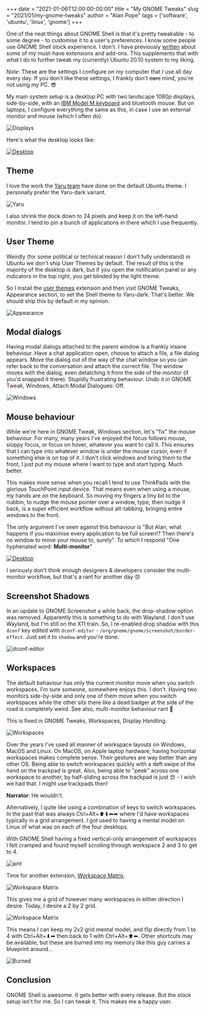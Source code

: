 +++
date = "2021-01-06T12:00:00-00:00"
title = "My GNOME Tweaks"
slug = "2021/01/my-gnome-tweaks"
author = "Alan Pope"
tags = ['software', 'ubuntu', 'linux', 'gnome']
+++

One of the neat things about GNOME Shell is that it's pretty tweakable - to some degree - to customise it to a user's preferences. I know some people use GNOME Shell stock experience. I don't. I have previously [written](/blog/2020/12/my-must-have-gnome-extensions/) about some of my must-have extensions and add-ons. This supplements that with what I do to further tweak my (currently) Ubuntu 20.10 system to my liking. 

*Note*: These are the settings I configure on *my* computer that *I* use all day every day. If you don't like these settings, I frankly don't ~~care~~ mind, you're not using my PC. 😎

My main system setup is a desktop PC with two landscape 1080p displays, side-by-side, with an [IBM Model M keyboard](/blog/2020/12/keyboards-old-and-new/) and bluetooth mouse. But on laptops, I configure everything the same as this, in case I use an external monitor and mouse (which I often do).

![Displays](/images/2021-01-06/displays.png)

Here's what the desktop looks like:

[![Desktop](/images/2021-01-06/desktop_small.png)](/images/2021-01-06/desktop_full.png)

## Theme

I love the work the [Yaru team](https://github.com/ubuntu/yaru/graphs/contributors) have done on the default Ubuntu theme. I personally prefer the Yaru-dark variant.

![Yaru](/images/2021-01-06/yaru.png)

I also shrink the dock down to 24 pixels and keep it on the left-hand monitor. I tend to pin a bunch of applications in there which I use frequently. 

## User Theme

Weirdly (for some political or technical reason I don't fully understand) in Ubuntu we don't ship User Themes by default. The result of this is the majority of the desktop is dark, but if you open the notification panel or any indicators in the top right, you get blinded by the light theme. 

So I install the [user themes](https://extensions.gnome.org/extension/19/user-themes/) extension and then visit GNOME Tweaks, Appearance section, to set the Shell theme to Yaru-dark. That's better. We should ship this by default in my opinion.

![Appearance](/images/2021-01-06/appearance.png)

## Modal dialogs

Having modal dialogs attached to the parent window is a frankly insane behaviour. Have a chat application open, choose to attach a file, a file dialog appears. Move the dialog out of the way of the chat window so you can refer back to the conversation and attach the correct file. The window moves with the dialog, even detatching it from the side of the monitor (if you'd snapped it there). Stupidly frustrating behaviour. Undo it in GNOME Tweak, Windows, Attach Modal Dialogues: Off.

![Windows](/images/2021-01-06/windows.png)

## Mouse behaviour

While we're here in GNOME Tweak, Windows section, let's "fix" the mouse behaviour. For many, many years I've enjoyed the focus follows mouse, sloppy focus, or focus on hover, whatever you want to call it. This ensures that I can type into whatever window is under the mouse cursor, even if something else is on top of it. I don't click windows and bring them to the front, I just put my mouse where I want to type and start typing. Much better.

This makes more sense when you recall I tend to use ThinkPads with the glorious TouchPoint input device. That means even when using a mouse, my hands are *on* the keyboard. So moving my fingers a tiny bit to the nubbin, to nudge the mouse pointer over a window, type, then nudge it back, is a super efficient workflow without alt-tabbing, bringing entire windows to the front.

The only argument I've seen against this behaviour is "But Alan, what happens if you maximise every application to be full screen!? Then there's no window to move your mouse to, surely". To which I respond "One hyphenated word: **Multi-monitor**"

[![Desktop](/images/2021-01-06/desktop_small.png)](/images/2021-01-06/desktop_full.png)

I seriously don't think enough designers & developers consider the multi-monitor workflow, but that's a rant for another day 😠

## Screenshot Shadows

In an update to GNOME Screenshot a while back, the drop-shadow option was removed. Apparently this is something to do with Wayland. I don't use Wayland, but I'm still on the X11 train. So, I re-enabled drop shadow with this `dconf` key edited with `dconf-editor` - `/org/gnome/gnome/screenshot/border-effect`. Just set it to `shadow` and you're done.

![dconf-editor](/images/2021-01-06/dconf.png)

## Workspaces

The default behaviour has only the current monitor move when you switch workspaces. I'm sure someone, somewhere enjoys this. I don't. Having two monitors side-by-side and only one of them move when you switch workspaces while the other sits there like a dead badger at the side of the road is completely weird. See also, multi-monitor behaviour rant 👿

This is fixed in GNOME Tweaks, Workspaces, Display Handling. 

![Workspaces](/images/2021-01-06/workspaces.png)

Over the years I've used all manner of workspace layouts on Windows, MacOS and Linux. On MacOS, on Apple laptop hardware, having horizontal workspaces makes complete sense. Their gestures are way better than any other OS. Being able to switch workspaces quickly with a deft swipe of the hand on the trackpad is great. Also, being able to "peek" across one workspace to another, by half-sliding across the trackpad is just 😍 - I wish we had that. I might use trackpads then!

**Narrator**: He wouldn't.

Alternatively, I quite like using a combination of keys to switch workspaces. In the past that was always Ctrl+Alt+⬆⬇⬅➡ where I'd have workspaces typically in a grid arrangement. I got used to having a mental model on Linux of what was on each of the four desktops.

With GNOME Shell having a fixed vertical-only arrangement of workspaces I felt cramped and found myself scrolling through workspace 2 and 3 to get to 4.

![aint](/images/2021-01-06/aint.gif)

Time for another extension, [Workspace Matrix](https://extensions.gnome.org/extension/1485/workspace-matrix/).

![Workspace Matrix](/images/2021-01-06/workspaces1.png)

This gives me a grid of however many workspaces in either direction I desire. Today, I desire a 2 by 2 grid. 

![Workspace Matrix](/images/2021-01-06/workspaces2.png)

This means I can keep my 2x2 grid mental model, and flip directly from 1 to 4 with Ctrl+Alt+⬇➡ then back to 1 with Ctrl+Alt+⬆⬅. Other shortcuts may be available, but these are burned into my memory like this guy carries a blueprint around...

![Burned](/images/2021-01-06/burned.jpeg)

## Conclusion

GNOME Shell is awesome. It gets better with every release. But the stock setup isn't for me. So I can tweak it. This makes me a happy user.
